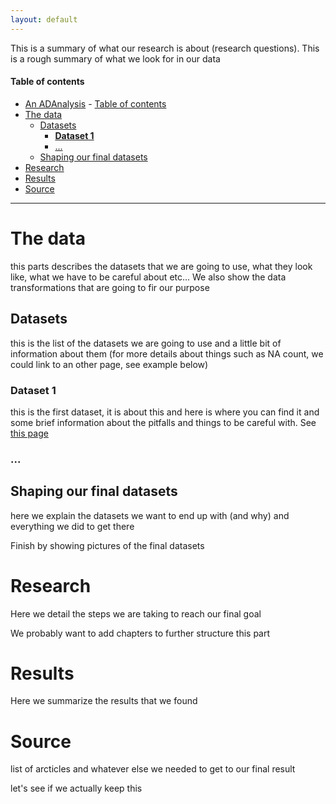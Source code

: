 ```yaml
---
layout: default
---
```


This is a summary of what our research is about (research questions). This is a rough summary of what we look for in our data

#### Table of contents
- [An ADAnalysis](#an-adanalysis)
      - [Table of contents](#table-of-contents)
- [The data](#the-data)
  - [Datasets](#datasets)
    - [**Dataset 1**](#dataset-1)
    - [...](#)
  - [Shaping our final datasets](#shaping-our-final-datasets)
- [Research](#research)
- [Results](#results)
- [Source](#source)

---

# The data

this parts describes the datasets that we are going to use, what they look like, what we have to be careful about etc... We also show the data transformations that are going to fir our purpose

## Datasets

this is the list of the datasets we are going to use and a little bit of information about them (for more details about things such as NA count, we could link to an other page, see example below)

### Dataset 1 
this is the first dataset, it is about this and here is where you can find it and some brief information about the pitfalls and things to be careful with. See [this page](./dataset1_details.md)
### ...

## Shaping our final datasets

here we explain the datasets we want to end up with (and why) and everything we did to get there

Finish by showing pictures of the final datasets

# Research

Here we detail the steps we are taking to reach our final goal

We probably want to add chapters to further structure this part

# Results

Here we summarize the results that we found 

# Source

list of arcticles and whatever else we needed to get to our final result

let's see if we actually keep this